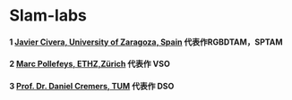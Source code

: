 # Slam-labs

#### 1 [Javier Civera, University of Zaragoza, Spain](http://webdiis.unizar.es/~jcivera/index.html) 代表作RGBDTAM，SPTAM
#### 2 [Marc Pollefeys, ETHZ,Zürich](https://cvg.ethz.ch/people/faculty/) 代表作 VSO
#### 3 [Prof. Dr. Daniel Cremers, TUM](https://vision.in.tum.de/) 代表作 DSO
